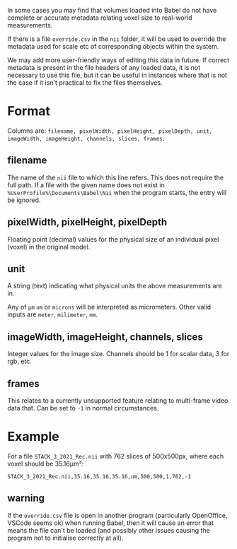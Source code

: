 In some cases you may find that volumes loaded into Babel do not have complete or accurate metadata relating voxel size to real-world measurements.

If there is a file `override.csv` in the `nii` folder, it will be used to override the metadata used for scale etc of corresponding objects within the system.

We may add more user-friendly ways of editing this data in future. If correct metadata is present in the file headers of any loaded data, it is not necessary to use this file, but it can be useful in instances where that is not the case if it isn't practical to fix the files themselves.

# Format
Columns are: `filename, pixelWidth, pixelHeight, pixelDepth, unit, imageWidth, imageHeight, channels, slices, frames`.

## filename
The name of the `nii` file to which this line refers. This does not require the full path. If a file with the given name does not exist in `%UserProfile%\Documents\Babel\Nii` when the program starts, the entry will be ignored.

## pixelWidth, pixelHeight, pixelDepth
Floating point (decimal) values for the physical size of an individual pixel (voxel) in the original model.

## unit
A string (text) indicating what physical units the above measurements are in.

Any of `µm` `um` or `microns` will be interpreted as micrometers. Other valid inputs are `meter`, `milimeter`, `mm`.

## imageWidth, imageHeight, channels, slices
Integer values for the image size. Channels should be 1 for scalar data, 3 for rgb, etc.

## frames
This relates to a currently unsupported feature relating to multi-frame video data that. Can be set to `-1` in normal circumstances.

# Example
For a file `STACK_3_2021_Rec.nii` with 762 slices of 500x500px, where each voxel should be 35.16µm³:

```
STACK_3_2021_Rec.nii,35.16,35.16,35.16,um,500,500,1,762,-1
```

## warning
If the `override.csv` file is open in another program (particularly OpenOffice, VSCode seems ok) when running Babel, then it will cause an error that means the file can't be loaded (and possibly other issues causing the program not to initialise correctly at all).